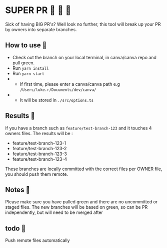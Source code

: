 # SUPER PR  🚀  🧨  🙏

Sick of having BIG PR's? Well look no further, this tool will break up your PR by owners into separate branches.

## How to use 🦆

- Check out the branch on your local terminal, in canva/canva repo and pull green.
- Run `yarn install`
- Run `yarn start`
- - If first time, please enter a canva/canva path e.g `/Users/luke.r/Documents/dev/canva/`
- - It will be stored in `./src/options.ts`

## Results 👀

If you have a branch such as `feature/test-branch-123` and it touches 4 owners files. The results will be :

- feature/test-branch-123-1
- feature/test-branch-123-2
- feature/test-branch-123-3
- feature/test-branch-123-4

These branches are locally committed with the correct files per OWNER file, you should push them remote.

## Notes 📝

Please make sure you have pulled green and there are no uncommitted or staged files.
The new branches will be based on green, so can be PR independently, but will need to be merged after

## todo 🍣

Push remote files automatically
